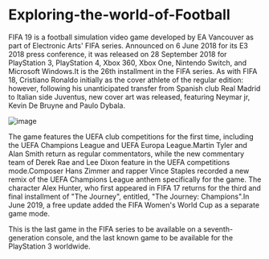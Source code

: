 # Exploring-the-world-of-Football

FIFA 19 is a football simulation video game developed by EA Vancouver as part of Electronic Arts' FIFA series. Announced on 6 June 2018 for its E3 2018 press conference, it was released on 28 September 2018 for PlayStation 3, PlayStation 4, Xbox 360, Xbox One, Nintendo Switch, and Microsoft Windows.It is the 26th installment in the FIFA series. As with FIFA 18, Cristiano Ronaldo initially as the cover athlete of the regular edition: however, following his unanticipated transfer from Spanish club Real Madrid to Italian side Juventus, new cover art was released, featuring Neymar jr, Kevin De Bruyne and Paulo Dybala.

![image](https://img.redbull.com/images/c_fill,g_auto,w_1500,h_1000/q_auto,f_auto/redbullcom/2019/10/21/c7cd2e5f-c0ec-4ef0-a20e-26780e0fb50e/fifa-20-cheats)

The game features the UEFA club competitions for the first time, including the UEFA Champions League and UEFA Europa League.Martin Tyler and Alan Smith return as regular commentators, while the new commentary team of Derek Rae and Lee Dixon feature in the UEFA competitions mode.Composer Hans Zimmer and rapper Vince Staples recorded a new remix of the UEFA Champions League anthem specifically for the game. The character Alex Hunter, who first appeared in FIFA 17 returns for the third and final installment of "The Journey", entitled, "The Journey: Champions".In June 2019, a free update added the FIFA Women's World Cup as a separate game mode.

This is the last game in the FIFA series to be available on a seventh-generation console, and the last known game to be available for the PlayStation 3 worldwide.
